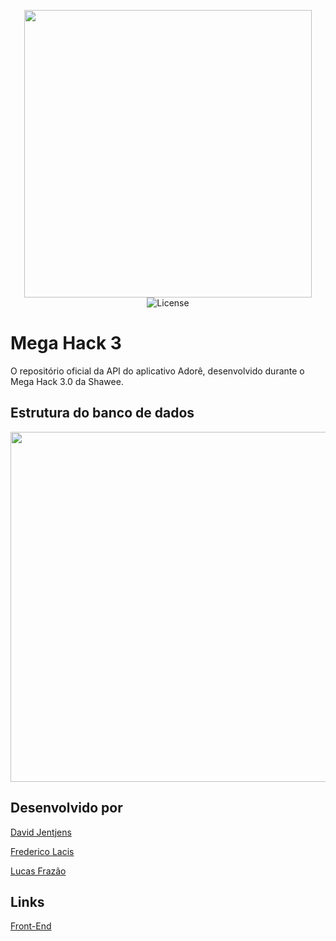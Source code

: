 <p align="center">
  <img width="460"src="https://i.imgur.com/dReqofl.png">
  <br>
  <img alt="License" src="https://img.shields.io/badge/license-MIT-%2304D361">
  <br>
  <h1>
    Mega Hack 3
  </h1>
  <p>O repositório oficial da API do aplicativo Adorê, desenvolvido durante o Mega Hack 3.0 da Shawee.</p>
</p>

## Estrutura do banco de dados
<p align="center">
<img width="560"src="https://i.imgur.com/ZSos3Iv.png">
</p>

## Desenvolvido por

[David Jentjens](https://github.com/davidjentjens)

[Frederico Lacis](https://github.com/fredlacis)

[Lucas Frazão](https://github.com/frazaolucas79)

## Links

[Front-End](https://github.com/davidjentjens/adore-mobile)
